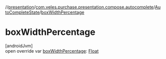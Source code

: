 //[presentation](../../../index.md)/[com.veles.purchase.presentation.compose.autocomplete](../index.md)/[AutoCompleteState](index.md)/[boxWidthPercentage](box-width-percentage.md)

# boxWidthPercentage

[androidJvm]\
open override var [boxWidthPercentage](box-width-percentage.md): [Float](https://kotlinlang.org/api/latest/jvm/stdlib/kotlin/-float/index.html)
